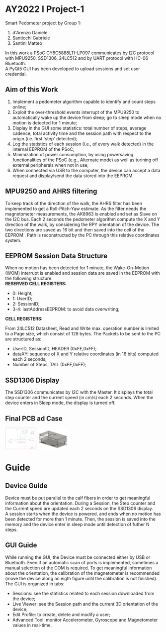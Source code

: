# AY2022 I Project-1

Smart Pedometer project by Group 1:

1. d'Arenzo Daniele
2. Santicchi Gabriele
3. Santini Matteo

In this work a PSoC CY8C5888LTI-LP097 communicates by I2C protocol with MPU9250, SSD1306, 24LC512 and by UART protocol with HC-06 Bluetooth.\
A PyQt5 GUI has been developed to upload sessions and set user credential.

## Aim of this Work

1. Implement a pedometer algorithm capable to identify and count steps online;
2. Exploit the over-threshold events interrupt of the MPU9250 to automatically wake up the device from sleep; go to sleep mode when no motion is detected for 1 minute;
3. Display in the GUI some statistics: total number of steps, average cadence, total activity time and the session path with respect to the origin (i.e. first 'step' detected);
4. Log the statistics of each session (i.e., of every walk detected) in the internal EEPROM of the PSoC;
5. Minimization of power consumption, by using powersaving functionalities of the PSoC (e.g., Alternate mode) as well as turining off external peripherals when not in use;
6. When connected via USB to the computer, the device can accept a data request and display/send the data stored into the EEPROM.

## MPU9250 and AHRS filtering

To keep track of the direction of the walk, the AHRS filter has been implemented to get a Roll-Pitch-Yaw estimate. As the filter needs the magnetometer measurements, the AK8963 is enabled and set as Slave on the I2C bus.
Each 2 seconds the pedometer algorithm compute the X and Y direction of the walk, by considering the RPY orientation of the device.
The two directions are saved as 16 bit and then saved into the cell of the EEPROM . Path is reconstructed by the PC through this relative coordinates system.

## EEPROM Session Data Structure

When no motion has been detected for 1 minute, the Wake-On-Motion (WOM) interrupt is enabled and session data are saved in the EEPROM with the following structure.\
**RESERVED CELL REGISTERS:**
* 0: Height;
* 1: UserID;
* 2: SessionID;
* 3-4: lastAddressEEPROM: to avoid data overwriting;

**CELL REGISTERS:**

From 24LC512 Datasheet, Read and Write max. operation number is limited to a Page size, which consist of 128 bytes. The Packets to be sent to the PC are structured as:

* UserID, SessionID, HEADER (0xFE,0xFF);
* dataXY: sequence of X and Y relative coordinates (in 16 bits) computed each 2 seconds;
* Number of Steps, TAIL (0xFF,0xFF);

## SSD1306 Display

The SSD1306 communicates by I2C with the Master. It displays the total step counter and the current speed (in cm/s) each 2 seconds. When the device enters in Sleep mode, the display is turned off.


## Final PCB ad Case
<p float="left">
  <img src="https://github.com/GabboSan/Smart_Pedometer_PSoC5/blob/main/schematic_image.png" width="100" />
  <img src="https://github.com/GabboSan/Smart_Pedometer_PSoC5/blob/main/case.png" width="100" /> 
</p>

# Guide

## Device Guide

Device must be put parallel to the calf fibers in order to get meaningful information about the orientation. During a Session, the Step counter and the Current speed are updated each 2 seconds on the SSD1306 display.\
A session starts when the device is powered, and ends when no motion has been detected for more than 1 minute. Then, the session is saved into the memory and the device enter in sleep mode until detection of futher N steps.

## GUI Guide

While running the GUI, the Device must be connected either by USB or Bluetooth. Even if an automatic scan of ports is implemented, sometimes a manual selection of the COM is required.
To get meaningful information about the orientation, the calibration of the magnetometer is recommended (move the device along an eigth figure until the calibration is not finished).\
The GUI is organized in tabs:

* Sessions: see the statistics related to each session downloaded from the device;
* Live Viewer: see the Session path and the current 3D orientation of the device;
* Edit Profile: to create, delete and modify a user;
* Advanced Tool: monitor Accelerometer, Gyroscope and Magnetometer values in real-time.  
